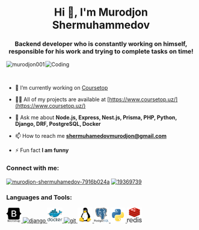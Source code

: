 
<h1 align="center">Hi 👋, I'm Murodjon Shermuhammedov</h1>
<h3 align="center"> Backend developer who is constantly working on himself, responsible for his work and trying to complete tasks on time!</h3>
<img align='right' alt="Coding" width="400" src= "https://media1.giphy.com/media/qgQUggAC3Pfv687qPC/giphy.gif?cid=ecf05e47po2rn0wb8qwdv95bw029sxsyn5ktd8pyv71e1pfr&rid=giphy.gif&ct=g"

<p align="left"> <img src="https://komarev.com/ghpvc/?username=murodjon001&label=Profile%20views&color=0e75b6&style=flat" alt="murodjon001" /> </p>

<p align="left"> <a href="https://twitter.com/" target="blank"><img src="https://img.shields.io/twitter/follow/?logo=twitter&style=for-the-badge" alt="" /></a> </p>

- 🔭 I’m currently working on [Coursetop](https://www.coursetop.uz/)

- 👨‍💻 All of my projects are available at [https://www.coursetop.uz/](https://www.coursetop.uz/)

- 💬 Ask me about **Node.js, Express, Nest.js, Prisma, PHP, Python, Django, DRF, PostgreSQL, Docker**

- 📫 How to reach me **shermuhamedovmurodjon@gmail.com**

- ⚡ Fun fact **I am funny**

<h3 align="left">Connect with me:</h3>
<p align="left">
<a href="https://linkedin.com/in/murodjon-shermuhamedov-7916b024a" target="blank"><img align="center" src="https://raw.githubusercontent.com/rahuldkjain/github-profile-readme-generator/master/src/images/icons/Social/linked-in-alt.svg" alt="murodjon-shermuhamedov-7916b024a" height="30" width="40" /></a>
<a href="https://stackoverflow.com/users/19369739" target="blank"><img align="center" src="https://raw.githubusercontent.com/rahuldkjain/github-profile-readme-generator/master/src/images/icons/Social/stack-overflow.svg" alt="19369739" height="30" width="40" /></a>
</p>

<h3 align="left">Languages and Tools:</h3>
<p align="left"> <a href="https://getbootstrap.com" target="_blank" rel="noreferrer"> <img src="https://raw.githubusercontent.com/devicons/devicon/master/icons/bootstrap/bootstrap-plain-wordmark.svg" alt="bootstrap" width="40" height="40"/> </a> <a href="https://www.djangoproject.com/" target="_blank" rel="noreferrer"> <img src="https://cdn.worldvectorlogo.com/logos/django.svg" alt="django" width="40" height="40"/> </a> <a href="https://www.docker.com/" target="_blank" rel="noreferrer"> <img src="https://raw.githubusercontent.com/devicons/devicon/master/icons/docker/docker-original-wordmark.svg" alt="docker" width="40" height="40"/> </a> <a href="https://git-scm.com/" target="_blank" rel="noreferrer"> <img src="https://www.vectorlogo.zone/logos/git-scm/git-scm-icon.svg" alt="git" width="40" height="40"/> </a> <a href="https://www.linux.org/" target="_blank" rel="noreferrer"> <img src="https://raw.githubusercontent.com/devicons/devicon/master/icons/linux/linux-original.svg" alt="linux" width="40" height="40"/> </a> <a href="https://www.postgresql.org" target="_blank" rel="noreferrer"> <img src="https://raw.githubusercontent.com/devicons/devicon/master/icons/postgresql/postgresql-original-wordmark.svg" alt="postgresql" width="40" height="40"/> </a> <a href="https://www.python.org" target="_blank" rel="noreferrer"> <img src="https://raw.githubusercontent.com/devicons/devicon/master/icons/python/python-original.svg" alt="python" width="40" height="40"/> </a> <a href="https://redis.io" target="_blank" rel="noreferrer"> <img src="https://raw.githubusercontent.com/devicons/devicon/master/icons/redis/redis-original-wordmark.svg" alt="redis" width="40" height="40"/> </a> </p>



